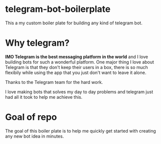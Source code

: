 # telegram-bot-boilerplate

This a my custom boiler plate for building any kind of telegram bot.


# Why telegram?
**IMO Telegram is the best messaging platform in the world** and I love building bots for such a wonderful platform. One major thing I love about Telegram is that they don't keep their users in a box, there is so much flexibily while using the app that you just don't want to leave it alone.

Thanks to the Telegram team for the hard work.

I love making bots that solves my day to day problems and telegram just had all it took to help me achieve this.

# Goal of repo
The goal of this boiler plate is to help me quickly get started with creating any new bot idea in minutes.

